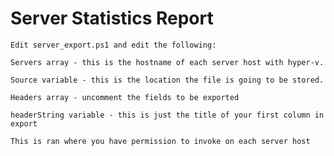 # Server Statistics Report
```
Edit server_export.ps1 and edit the following:
```
```
Servers array - this is the hostname of each server host with hyper-v.
```
```
Source variable - this is the location the file is going to be stored.
```
```
Headers array - uncomment the fields to be exported
```
```
headerString variable - this is just the title of your first column in export
```
```
This is ran where you have permission to invoke on each server host
```